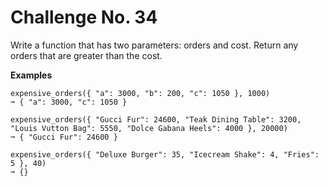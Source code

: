 # Challenge No. 34

Write a function that has two parameters: orders and cost. Return any orders that are greater than the cost.

**Examples**

    expensive_orders({ "a": 3000, "b": 200, "c": 1050 }, 1000)
    ➞ { "a": 3000, "c": 1050 }
     
    expensive_orders({ "Gucci Fur": 24600, "Teak Dining Table": 3200, "Louis Vutton Bag": 5550, "Dolce Gabana Heels": 4000 }, 20000)
    ➞ { "Gucci Fur": 24600 }
     
    expensive_orders({ "Deluxe Burger": 35, "Icecream Shake": 4, "Fries": 5 }, 40)
    ➞ {}
